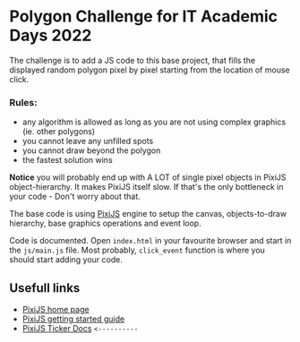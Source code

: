 # Polygon Challenge for IT Academic Days 2022 

The challenge is to add a JS code to this base project, that fills the displayed random polygon pixel by pixel starting from the location of mouse click.

### Rules:
* any algorithm is allowed as long as you are not using complex graphics (ie. other polygons)
* you cannot leave any unfilled spots
* you cannot draw beyond the polygon
* the fastest solution wins

**Notice** you will probably end up with A LOT of single pixel objects in PixiJS object-hierarchy. It makes PixiJS itself slow. 
If that's the only bottleneck in your code - Don't worry about that.

The base code is using [PixiJS](https://pixijs.com/) engine to setup the canvas, objects-to-draw hierarchy, base graphics operations and event loop.

Code is documented. Open `index.html` in your favourite browser and start in the `js/main.js` file. Most probably, `click_event` function is where you should start
adding your code.

## Usefull links
* [PixiJS home page](https://pixijs.com/)
* [PixiJS getting started guide](https://pixijs.io/guides/basics/getting-started.html)
* [PixiJS Ticker Docs](https://pixijs.download/release/docs/PIXI.Ticker.html#add) `<----------`
